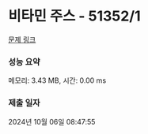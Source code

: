 # 비타민 주스 - 51352/1 

[문제 링크](https://level.goorm.io/exam/51352/%EB%B9%84%ED%83%80%EB%AF%BC-%EC%A3%BC%EC%8A%A4/quiz/1) 

### 성능 요약

메모리: 3.43 MB, 시간: 0.00 ms

### 제출 일자

2024년 10월 06일 08:47:55

